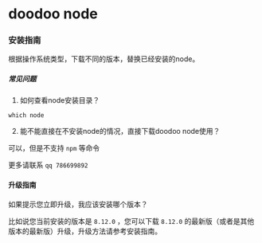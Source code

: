 # doodoo node

### 安装指南

根据操作系统类型，下载不同的版本，替换已经安装的node。

##### 常见问题

1. 如何查看node安装目录？

`which node`

2. 能不能直接在不安装node的情况，直接下载doodoo node使用？

可以，但是不支持 `npm` 等命令

更多请联系 `qq 786699892`

#### 升级指南

如果提示您立即升级，我应该安装哪个版本？

比如说您当前安装的版本是 `8.12.0` ，您可以下载 `8.12.0` 的最新版（或者是其他版本的最新版）升级，升级方法请参考安装指南。
